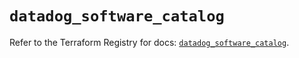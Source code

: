 # `datadog_software_catalog`

Refer to the Terraform Registry for docs: [`datadog_software_catalog`](https://registry.terraform.io/providers/datadog/datadog/3.59.1/docs/resources/software_catalog).
